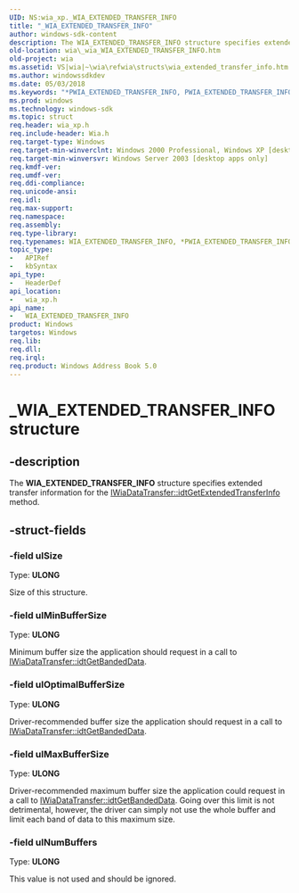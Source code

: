 ```yaml
---
UID: NS:wia_xp._WIA_EXTENDED_TRANSFER_INFO
title: "_WIA_EXTENDED_TRANSFER_INFO"
author: windows-sdk-content
description: The WIA_EXTENDED_TRANSFER_INFO structure specifies extended transfer information for the IWiaDataTransfer::idtGetExtendedTransferInfo method.
old-location: wia\_wia_WIA_EXTENDED_TRANSFER_INFO.htm
old-project: wia
ms.assetid: VS|wia|~\wia\refwia\structs\wia_extended_transfer_info.htm
ms.author: windowssdkdev
ms.date: 05/03/2018
ms.keywords: "*PWIA_EXTENDED_TRANSFER_INFO, PWIA_EXTENDED_TRANSFER_INFO, PWIA_EXTENDED_TRANSFER_INFO structure pointer [WIA], WIA_EXTENDED_TRANSFER_INFO, WIA_EXTENDED_TRANSFER_INFO structure [WIA], _WIA_EXTENDED_TRANSFER_INFO, _wia_WIA_EXTENDED_TRANSFER_INFO, wia._wia_WIA_EXTENDED_TRANSFER_INFO, wia_xp/PWIA_EXTENDED_TRANSFER_INFO, wia_xp/WIA_EXTENDED_TRANSFER_INFO"
ms.prod: windows
ms.technology: windows-sdk
ms.topic: struct
req.header: wia_xp.h
req.include-header: Wia.h
req.target-type: Windows
req.target-min-winverclnt: Windows 2000 Professional, Windows XP [desktop apps only]
req.target-min-winversvr: Windows Server 2003 [desktop apps only]
req.kmdf-ver: 
req.umdf-ver: 
req.ddi-compliance: 
req.unicode-ansi: 
req.idl: 
req.max-support: 
req.namespace: 
req.assembly: 
req.type-library: 
req.typenames: WIA_EXTENDED_TRANSFER_INFO, *PWIA_EXTENDED_TRANSFER_INFO
topic_type:
-	APIRef
-	kbSyntax
api_type:
-	HeaderDef
api_location:
-	wia_xp.h
api_name:
-	WIA_EXTENDED_TRANSFER_INFO
product: Windows
targetos: Windows
req.lib: 
req.dll: 
req.irql: 
req.product: Windows Address Book 5.0
---
```


# _WIA_EXTENDED_TRANSFER_INFO structure


## -description


The <b>WIA_EXTENDED_TRANSFER_INFO</b> structure specifies extended transfer information for the <a href="https://msdn.microsoft.com/268a5c3e-2717-40c3-9f24-cc490b1e593b">IWiaDataTransfer::idtGetExtendedTransferInfo</a> method.


## -struct-fields




### -field ulSize

Type: <b>ULONG</b>

Size of this structure.



### -field ulMinBufferSize

Type: <b>ULONG</b>

Minimum buffer size the application should request in a call to <a href="https://msdn.microsoft.com/3cbef4c0-cf28-4fdd-b347-84428ffd671b">IWiaDataTransfer::idtGetBandedData</a>.


### -field ulOptimalBufferSize

Type: <b>ULONG</b>

Driver-recommended buffer size the application should request in a call to <a href="https://msdn.microsoft.com/3cbef4c0-cf28-4fdd-b347-84428ffd671b">IWiaDataTransfer::idtGetBandedData</a>.


### -field ulMaxBufferSize

Type: <b>ULONG</b>

Driver-recommended maximum buffer size the application could request in a call to <a href="https://msdn.microsoft.com/3cbef4c0-cf28-4fdd-b347-84428ffd671b">IWiaDataTransfer::idtGetBandedData</a>. Going over this limit is not detrimental, however, the driver can simply not use the whole buffer and limit each band of data to this maximum size.


### -field ulNumBuffers

Type: <b>ULONG</b>

This value is not used and should be ignored.


